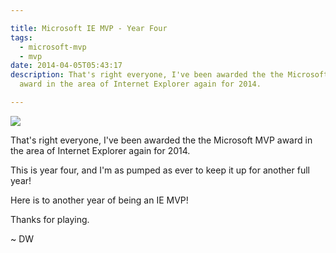 ```yaml
---

title: Microsoft IE MVP - Year Four
tags:
  - microsoft-mvp
  - mvp
date: 2014-04-05T05:43:17
description: That's right everyone, I've been awarded the the Microsoft MVP
  award in the area of Internet Explorer again for 2014.

---
```


[1]: mvp_horizontal_fullcolor.png

![][1]

That's right everyone, I've been awarded the the Microsoft MVP award in the area of Internet Explorer again for 2014.

This is year four, and I'm as pumped as ever to keep it up for another full year!

Here is to another year of being an IE MVP!

Thanks for playing.

~ DW
